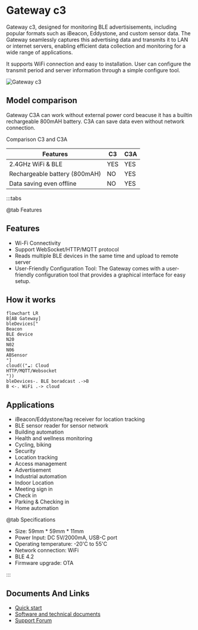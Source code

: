 # Gateway c3 #

Gateway c3, designed for monitoring BLE advertisisements, including popular formats such as iBeacon, Eddystone, and custom sensor data. The Gateway seamlessly captures this advertising data and transmits it to LAN or internet servers, enabling efficient data collection and monitoring for a wide range of applications.

It supports WiFi connection and easy to installation. User can configure the transmit period and server information through a simple configure tool.

![Gateway c3](https://i1.aprbrother.com/gw-c3.jpg-640.jpg)

## Model comparison ##

Gateway C3A can work without external power cord beacuse it has a builtin rechargeable 800mAH battery. C3A can save data even without network connection.

Comparison C3 and C3A

| Features                       | C3  | C3A    |
| ------------------------------ | --- | ------ |
| 2.4GHz WiFi & BLE              | YES | YES    |
| Rechargeable battery (800mAH)  | NO  | YES    |
| Data saving even offline       | NO  | YES    |

:::tabs

@tab Features

## Features

- Wi-Fi Connectivity
- Support WebSocket/HTTP/MQTT protocol
- Reads multiple BLE devices in the same time and upload to remote server
- User-Friendly Configuration Tool: The Gateway comes with a user-friendly configuration tool that provides a graphical interface for easy setup.

## How it works ##

```mermaid
flowchart LR
B[AB Gateway]
bleDevices["
Beacon
BLE device
N20
N02
N06
ABSensor
"]
cloud(("☁️: Cloud
HTTP/MQTT/Websocket
"))
bleDevices-. BLE boradcast .->B
B <-. WiFi .-> cloud
```
## Applications

- iBeacon/Eddystone/tag receiver for location tracking
- BLE sensor reader for sensor network
- Building automation
- Health and wellness monitoring
- Cycling, biking
- Security
- Location tracking
- Access management
- Advertisement
- Industrial automation
- Indoor Location
- Meeting sign in
- Check in
- Parking & Checking in
- Home automation

@tab Specifications


- Size: 59mm * 59mm * 11mm
- Power Input: DC 5V/2000mA, USB-C port
- Operating temperature: -20'C to 55'C
- Network connection: WiFi
- BLE 4.2
- Firmware upgrade: OTA

:::

## Documents And Links ##

- [Quick start](gwc3/quickstart.md)
- [Software and technical documents](gwc3/tech.md)
- [Support Forum](https://bbs.aprbrother.com/c/wifi)
